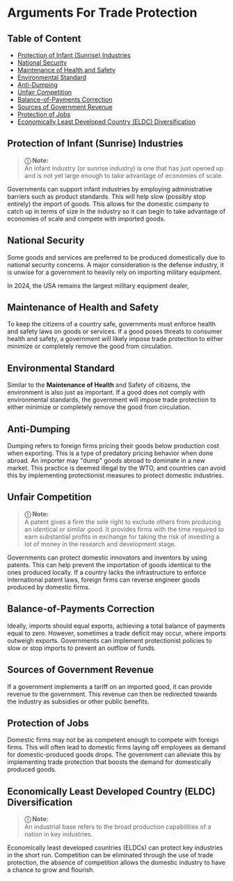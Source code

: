 # Arguments For Trade Protection

## Table of Content

- [Protection of Infant (Sunrise) Industries](./#protectionofinfantsunriseindustries)
- [National Security](./#nationalsecurity)
- [Maintenance of Health and Safety](./#maintenanceofhealthandsafety)
- [Environmental Standard](./#environmentalstandard)
- [Anti-Dumping](./#antidumping)
- [Unfair Competition](./#unfaircompetition)
- [Balance-of-Payments Correction](./#balanceofpaymentscorrection)
- [Sources of Government Revenue](./#sourcesofgovernmentrevenue)
- [Protection of Jobs](./#protectionofjobs)
- [Economically Least Developed Country (ELDC) Diversification](./#economicallyleastdevelopedcountryeldcdiversification)

## Protection of Infant (Sunrise) Industries

> **&#9432; Note:**  
> An infant industry (or sunrise industry) is one that has just opened up and is not yet large enough to take advantage of economies of scale.

Governments can support infant industries by employing administrative barriers such as product standards. This will help slow (possibly stop entirely) the import of goods. This allows for the domestic company to catch up in terms of size in the industry so it can begin to take advantage of economies of scale and compete with imported goods.

## National Security

Some goods and services are preferred to be produced domestically due to national security concerns. A major consideration is the defense industry, it is unwise for a government to heavily rely on importing military equipment.

In 2024, the USA remains the largest military equipment dealer,

## Maintenance of Health and Safety

To keep the citizens of a country safe, governments must enforce health and safety laws on goods or services. If a good poses threats to consumer health and safety, a government will likely impose trade protection to either minimize or completely remove the good from circulation.

## Environmental Standard

Similar to the **Maintenance of Health** and Safety of citizens, the environment is also just as important. If a good does not comply with environmental standards, the government will impose trade protection to either minimize or completely remove the good from circulation.

## Anti-Dumping

Dumping refers to foreign firms pricing their goods below production cost when exporting. This is a type of predatory pricing behavior when done abroad. An importer may "dump" goods abroad to dominate in a new market. This practice is deemed illegal by the WTO, and countries can avoid this by implementing protectionist measures to protect domestic industries.

## Unfair Competition

> **&#9432; Note:**  
> A patent gives a firm the sole right to exclude others from producing an identical or similar good. It provides firms with the time required to earn substantial profits in exchange for taking the risk of investing a lot of money in the research and development stage.

Governments can protect domestic innovators and inventors by using patents. This can help prevent the importation of goods identical to the ones produced locally. If a country lacks the infrastructure to enforce international patent laws, foreign firms can reverse engineer goods produced by domestic firms.

## Balance-of-Payments Correction

Ideally, imports should equal exports, achieving a total balance of payments equal to zero. However, sometimes a trade deficit may occur, where imports outweigh exports. Governments can implement protectionist policies to slow or stop imports to prevent an outflow of funds.

## Sources of Government Revenue

If a government implements a tariff on an imported good, it can provide revenue to the government. This revenue can then be redirected towards the industry as subsidies or other public benefits.

## Protection of Jobs

Domestic firms may not be as competent enough to compete with foreign firms. This will often lead to domestic firms laying off employees as demand for domestic-produced goods drops. The government can alleviate this by implementing trade protection that boosts the demand for domestically produced goods.

## Economically Least Developed Country (ELDC) Diversification

> **&#9432; Note:**  
> An industrial base refers to the broad production capabilities of a nation in key industries.

Economically least developed countries (ELDCs) can protect key industries in the short run. Competition can be eliminated through the use of trade protection, the absence of competition allows the domestic industry to have a chance to grow and flourish.
